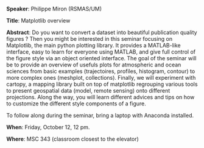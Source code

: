 **Speaker**: Philippe Miron (RSMAS/UM)

**Title**: Matplotlib overview

**Abstract**: Do you want to convert a dataset into beautiful publication quality figures ? Then you might be interested in this seminar focusing on Matplotlib, the main python plotting library. It provides a MATLAB-like interface, easy to learn for everyone using MATLAB, and give full control of the figure style via an object oriented interface. The goal of the seminar will be to provide an overview of usefuls plots for atmospheric and ocean sciences from basic examples (trajectoires, profiles, histogram, contour) to more complex ones (meshplot, collections). Finally, we will experiment with cartopy, a mapping library built on top of matplotlib regrouping various tools to present geospatial data (model, remote sensing) onto different projections. Along the way, you will learn different advices and tips on how to customize the different style components of a figure. 

To follow along during the seminar, bring a laptop with Anaconda installed.

**When**: Friday, October 12, 12 pm.

**Where**: MSC 343 (classroom closest to the elevator)